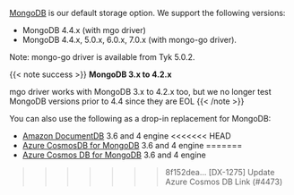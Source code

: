 ---
---

[MongoDB](https://www.mongodb.com) is our default storage option. We support the following versions:

- MongoDB 4.4.x (with mgo driver)
- MongoDB 4.4.x, 5.0.x, 6.0.x, 7.0.x (with mongo-go driver). 

Note: mongo-go driver is available from Tyk 5.0.2.

{{< note success >}}
**MongoDB 3.x to 4.2.x**

mgo driver works with MongoDB 3.x to 4.2.x too, but we no longer test MongoDB versions prior to 4.4 since they are EOL
{{< /note >}}

You can also use the following as a drop-in replacement for MongoDB:

- [Amazon DocumentDB](https://aws.amazon.com/documentdb/) 3.6 and 4 engine
<<<<<<< HEAD
- [Azure CosmosDB for MongoDB](https://learn.microsoft.com/en-us/azure/cosmos-db/mongodb/introduction) 3.6 and 4 engine
=======
- [Azure Cosmos DB for MongoDB](https://learn.microsoft.com/en-us/azure/cosmos-db/mongodb/introduction) 3.6 and 4 engine
>>>>>>> 8f152dea... [DX-1275] Update Azure Cosmos DB Link (#4473)
